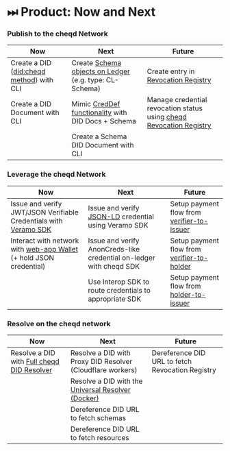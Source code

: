 # ⏭ Product: Now and Next

### Publish to the cheqd Network

| Now                                                                                                                   | Next                                                                                                                                  | Future                                                                                                                                              |
| --------------------------------------------------------------------------------------------------------------------- | ------------------------------------------------------------------------------------------------------------------------------------- | --------------------------------------------------------------------------------------------------------------------------------------------------- |
| Create a DID ([did:cheqd method](https://docs.cheqd.io/node/architecture/adr-list/adr-002-cheqd-did-method)) with CLI | Create [Schema objects on Ledger](https://docs.cheqd.io/node/architecture/adr-list/adr-008-identity-resources) (e.g. type: CL-Schema) | Create entry in [Revocation Registry](https://product.cheqd.io/cheqd-product/cheqd-network/revocation-registry)                                     |
| Create a DID Document with CLI                                                                                        | Mimic [CredDef functionality](https://docs.cheqd.io/node/architecture/adr-list/adr-008-identity-resources) with DID Docs + Schema     | Manage credential revocation status using [cheqd Revocation Registry](https://docs.cheqd.io/node/architecture/adr-list/adr-007-revocation-registry) |
|                                                                                                                       | Create a Schema DID Document with CLI                                                                                                 |                                                                                                                                                     |

### Leverage the cheqd Network

| Now                                                                                                                                           | Next                                                                                           | Future                                                                                                                   |
| --------------------------------------------------------------------------------------------------------------------------------------------- | ---------------------------------------------------------------------------------------------- | ------------------------------------------------------------------------------------------------------------------------ |
| Issue and verify JWT/JSON Verifiable Credentials with [Veramo SDK](https://product.cheqd.io/cheqd-product/cheqd-software-development-kit-sdk) | Issue and verify [JSON-LD](https://github.com/cheqd/identity-docs) credential using Veramo SDK | Setup payment flow from [verifier-to-issuer](https://learn.cheqd.io/overview/introduction-to-usdcheq#holder-pays-issuer) |
| Interact with network with [web-app Wallet](https://wallet.cheqd.io/welcome) (+ hold JSON credential)                                         | Issue and verify AnonCreds-like credential on-ledger with cheqd SDK                            | Setup payment flow from [verifier-to-holder](https://learn.cheqd.io/overview/introduction-to-usdcheq#holder-pays-issuer) |
|                                                                                                                                               | Use Interop SDK to route credentials to appropriate SDK                                        | Setup payment flow from [holder-to-issuer](https://learn.cheqd.io/overview/introduction-to-usdcheq#holder-pays-issuer)   |

### Resolve on the cheqd network

| Now                                                                                               | Next                                                                              | Future                                           |
| ------------------------------------------------------------------------------------------------- | --------------------------------------------------------------------------------- | ------------------------------------------------ |
| Resolve a DID with [Full cheqd DID Resolver](https://product.cheqd.io/cheqd-product/did-resolver) | Resolve a DID with Proxy DID Resolver (Cloudflare workers)                        | Dereference DID URL to fetch Revocation Registry |
|                                                                                                   | Resolve a DID with the [Universal Resolver (Docker)](https://dev.uniresolver.io/) |                                                  |
|                                                                                                   | Dereference DID URL to fetch schemas                                              |                                                  |
|                                                                                                   | Dereference DID URL to fetch resources                                            |                                                  |
